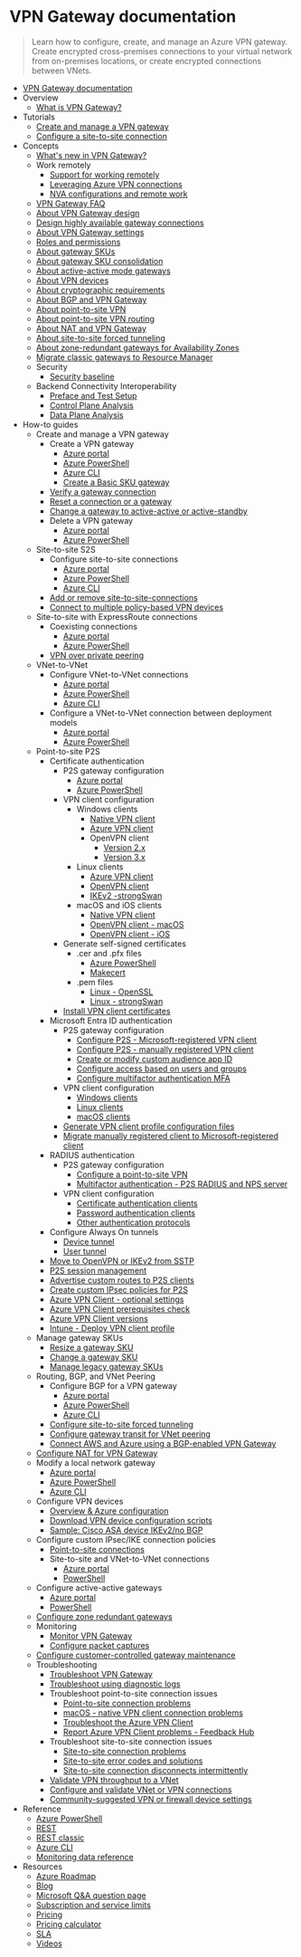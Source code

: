 # VPN Gateway documentation
> Learn how to configure, create, and manage an Azure VPN gateway. Create encrypted cross-premises connections to your virtual network from on-premises locations, or create encrypted connections between VNets.
  - [VPN Gateway documentation](https://learn.microsoft.com/en-us/azure/vpn-gateway/)
  - Overview
    - [What is VPN Gateway?](https://learn.microsoft.com/en-us/azure/vpn-gateway/vpn-gateway-about-vpngateways)
  - Tutorials
    - [Create and manage a VPN gateway](https://learn.microsoft.com/en-us/azure/vpn-gateway/tutorial-create-gateway-portal)
    - [Configure a site-to-site connection](https://learn.microsoft.com/en-us/azure/vpn-gateway/tutorial-site-to-site-portal)
  - Concepts
    - [What's new in VPN Gateway?](https://learn.microsoft.com/en-us/azure/vpn-gateway/whats-new)
    - Work remotely
      - [Support for working remotely](https://learn.microsoft.com/en-us/azure/networking/working-remotely-support?toc=/azure/vpn-gateway/toc.json)
      - [Leveraging Azure VPN connections](https://learn.microsoft.com/en-us/azure/vpn-gateway/work-remotely-support)
      - [NVA configurations and remote work](https://learn.microsoft.com/en-us/azure/vpn-gateway/nva-work-remotely-support)
    - [VPN Gateway FAQ](https://learn.microsoft.com/en-us/azure/vpn-gateway/vpn-gateway-vpn-faq)
    - [About VPN Gateway design](https://learn.microsoft.com/en-us/azure/vpn-gateway/design)
    - [Design highly available gateway connections](https://learn.microsoft.com/en-us/azure/vpn-gateway/vpn-gateway-highlyavailable)
    - [About VPN Gateway settings](https://learn.microsoft.com/en-us/azure/vpn-gateway/vpn-gateway-about-vpn-gateway-settings)
    - [Roles and permissions](https://learn.microsoft.com/en-us/azure/vpn-gateway/roles-permissions)
    - [About gateway SKUs](https://learn.microsoft.com/en-us/azure/vpn-gateway/about-gateway-skus)
    - [About gateway SKU consolidation](https://learn.microsoft.com/en-us/azure/vpn-gateway/gateway-sku-consolidation)
    - [About active-active mode gateways](https://learn.microsoft.com/en-us/azure/vpn-gateway/about-active-active-gateways)
    - [About VPN devices](https://learn.microsoft.com/en-us/azure/vpn-gateway/vpn-gateway-about-vpn-devices)
    - [About cryptographic requirements](https://learn.microsoft.com/en-us/azure/vpn-gateway/vpn-gateway-about-compliance-crypto)
    - [About BGP and VPN Gateway](https://learn.microsoft.com/en-us/azure/vpn-gateway/vpn-gateway-bgp-overview)
    - [About point-to-site VPN](https://learn.microsoft.com/en-us/azure/vpn-gateway/point-to-site-about)
    - [About point-to-site VPN routing](https://learn.microsoft.com/en-us/azure/vpn-gateway/vpn-gateway-about-point-to-site-routing)
    - [About NAT and VPN Gateway](https://learn.microsoft.com/en-us/azure/vpn-gateway/nat-overview)
    - [About site-to-site forced tunneling](https://learn.microsoft.com/en-us/azure/vpn-gateway/about-site-to-site-tunneling)
    - [About zone-redundant gateways for Availability Zones](https://learn.microsoft.com/en-us/azure/vpn-gateway/about-zone-redundant-vnet-gateways)
    - [Migrate classic gateways to Resource Manager](https://learn.microsoft.com/en-us/azure/vpn-gateway/vpn-gateway-classic-resource-manager-migration)
    - Security
      - [Security baseline](https://learn.microsoft.com/security/benchmark/azure/baselines/vpn-gateway-security-baseline?toc=/azure/vpn-gateway/TOC.json)
    - Backend Connectivity Interoperability
      - [Preface and Test Setup](https://learn.microsoft.com/en-us/azure/networking/connectivity-interoperability-preface?toc=/azure/vpn-gateway/toc.json)
      - [Control Plane Analysis](https://learn.microsoft.com/en-us/azure/networking/connectivity-interoperability-control-plane?toc=/azure/vpn-gateway/toc.json)
      - [Data Plane Analysis](https://learn.microsoft.com/en-us/azure/networking/connectivity-interoperability-data-plane?toc=/azure/vpn-gateway/toc.json)
  - How-to guides
    - Create and manage a VPN gateway
      - Create a VPN gateway
        - [Azure portal](https://learn.microsoft.com/en-us/azure/vpn-gateway/tutorial-create-gateway-portal)
        - [Azure PowerShell](https://learn.microsoft.com/en-us/azure/vpn-gateway/create-gateway-powershell)
        - [Azure CLI](https://learn.microsoft.com/en-us/azure/vpn-gateway/create-routebased-vpn-gateway-cli)
        - [Create a Basic SKU gateway](https://learn.microsoft.com/en-us/azure/vpn-gateway/create-gateway-basic-sku-powershell)
      - [Verify a gateway connection](https://learn.microsoft.com/en-us/azure/vpn-gateway/vpn-gateway-verify-connection-resource-manager)
      - [Reset a connection or a gateway](https://learn.microsoft.com/en-us/azure/vpn-gateway/reset-gateway)
      - [Change a gateway to active-active or active-standby](https://learn.microsoft.com/en-us/azure/vpn-gateway/gateway-change-active-active)
      - Delete a VPN gateway
        - [Azure portal](https://learn.microsoft.com/en-us/azure/vpn-gateway/vpn-gateway-delete-vnet-gateway-portal)
        - [Azure PowerShell](https://learn.microsoft.com/en-us/azure/vpn-gateway/vpn-gateway-delete-vnet-gateway-powershell)
    - Site-to-site S2S
      - Configure site-to-site connections
        - [Azure portal](https://learn.microsoft.com/en-us/azure/vpn-gateway/tutorial-site-to-site-portal)
        - [Azure PowerShell](https://learn.microsoft.com/en-us/azure/vpn-gateway/vpn-gateway-create-site-to-site-rm-powershell)
        - [Azure CLI](https://learn.microsoft.com/en-us/azure/vpn-gateway/vpn-gateway-howto-site-to-site-resource-manager-cli)
      - [Add or remove site-to-site-connections](https://learn.microsoft.com/en-us/azure/vpn-gateway/add-remove-site-to-site-connections)
      - [Connect to multiple policy-based VPN devices](https://learn.microsoft.com/en-us/azure/vpn-gateway/vpn-gateway-connect-multiple-policybased-rm-ps)
    - Site-to-site with ExpressRoute connections
      - Coexisting connections
        - [Azure portal](https://learn.microsoft.com/en-us/azure/expressroute/how-to-configure-coexisting-gateway-portal?toc=/azure/vpn-gateway/toc.json)
        - [Azure PowerShell](https://learn.microsoft.com/en-us/azure/expressroute/expressroute-howto-coexist-resource-manager?toc=/azure/vpn-gateway/toc.json)
      - [VPN over private peering](https://learn.microsoft.com/en-us/azure/vpn-gateway/site-to-site-vpn-private-peering)
    - VNet-to-VNet
      - Configure VNet-to-VNet connections
        - [Azure portal](https://learn.microsoft.com/en-us/azure/vpn-gateway/vpn-gateway-howto-vnet-vnet-resource-manager-portal)
        - [Azure PowerShell](https://learn.microsoft.com/en-us/azure/vpn-gateway/vpn-gateway-vnet-vnet-rm-ps)
        - [Azure CLI](https://learn.microsoft.com/en-us/azure/vpn-gateway/vpn-gateway-howto-vnet-vnet-cli)
      - Configure a VNet-to-VNet connection between deployment models
        - [Azure portal](https://learn.microsoft.com/en-us/azure/vpn-gateway/vpn-gateway-connect-different-deployment-models-portal)
        - [Azure PowerShell](https://learn.microsoft.com/en-us/azure/vpn-gateway/vpn-gateway-connect-different-deployment-models-powershell)
    - Point-to-site P2S
      - Certificate authentication
        - P2S gateway configuration
          - [Azure portal](https://learn.microsoft.com/en-us/azure/vpn-gateway/point-to-site-certificate-gateway)
          - [Azure PowerShell](https://learn.microsoft.com/en-us/azure/vpn-gateway/vpn-gateway-howto-point-to-site-rm-ps)
        - VPN client configuration
          - Windows clients
            - [Native VPN client](https://learn.microsoft.com/en-us/azure/vpn-gateway/point-to-site-vpn-client-certificate-windows-native)
            - [Azure VPN client](https://learn.microsoft.com/en-us/azure/vpn-gateway/point-to-site-vpn-client-certificate-windows-azure-vpn-client)
            - OpenVPN client
              - [Version 2.x](https://learn.microsoft.com/en-us/azure/vpn-gateway/point-to-site-vpn-client-certificate-windows-openvpn-client)
              - [Version 3.x](https://learn.microsoft.com/en-us/azure/vpn-gateway/point-to-site-vpn-client-certificate-windows-openvpn-client-version-3)
          - Linux clients
            - [Azure VPN client](https://learn.microsoft.com/en-us/azure/vpn-gateway/point-to-site-certificate-client-linux-azure-vpn-client)
            - [OpenVPN client](https://learn.microsoft.com/en-us/azure/vpn-gateway/point-to-site-vpn-client-certificate-openvpn-linux)
            - [IKEv2 -strongSwan](https://learn.microsoft.com/en-us/azure/vpn-gateway/point-to-site-vpn-client-certificate-ike-linux)
          - macOS and iOS clients
            - [Native VPN client](https://learn.microsoft.com/en-us/azure/vpn-gateway/point-to-site-vpn-client-cert-mac)
            - [OpenVPN client - macOS](https://learn.microsoft.com/en-us/azure/vpn-gateway/point-to-site-vpn-client-certificate-openvpn-mac)
            - [OpenVPN client - iOS](https://learn.microsoft.com/en-us/azure/vpn-gateway/point-to-site-vpn-client-certificate-openvpn-ios)
        - Generate self-signed certificates
          - .cer and .pfx files
            - [Azure PowerShell](https://learn.microsoft.com/en-us/azure/vpn-gateway/vpn-gateway-certificates-point-to-site)
            - [Makecert](https://learn.microsoft.com/en-us/azure/vpn-gateway/vpn-gateway-certificates-point-to-site-makecert)
          - .pem files
            - [Linux - OpenSSL](https://learn.microsoft.com/en-us/azure/vpn-gateway/point-to-site-certificates-linux-openssl)
            - [Linux - strongSwan](https://learn.microsoft.com/en-us/azure/vpn-gateway/vpn-gateway-certificates-point-to-site-linux)
        - [Install VPN client certificates](https://learn.microsoft.com/en-us/azure/vpn-gateway/point-to-site-how-to-vpn-client-install-azure-cert)
      - Microsoft Entra ID authentication
        - P2S gateway configuration
          - [Configure P2S - Microsoft-registered VPN client](https://learn.microsoft.com/en-us/azure/vpn-gateway/point-to-site-entra-gateway)
          - [Configure P2S - manually registered VPN client](https://learn.microsoft.com/en-us/azure/vpn-gateway/openvpn-azure-ad-tenant)
          - [Create or modify custom audience app ID](https://learn.microsoft.com/en-us/azure/vpn-gateway/point-to-site-entra-register-custom-app)
          - [Configure access based on users and groups](https://learn.microsoft.com/en-us/azure/vpn-gateway/point-to-site-entra-users-access)
          - [Configure multifactor authentication MFA](https://learn.microsoft.com/en-us/azure/vpn-gateway/openvpn-azure-ad-mfa)
        - VPN client configuration
          - [Windows clients](https://learn.microsoft.com/en-us/azure/vpn-gateway/point-to-site-entra-vpn-client-windows)
          - [Linux clients](https://learn.microsoft.com/en-us/azure/vpn-gateway/point-to-site-entra-vpn-client-linux)
          - [macOS clients](https://learn.microsoft.com/en-us/azure/vpn-gateway/point-to-site-entra-vpn-client-mac)
        - [Generate VPN client profile configuration files](https://learn.microsoft.com/en-us/azure/vpn-gateway/about-vpn-profile-download)
        - [Migrate manually registered client to Microsoft-registered client](https://learn.microsoft.com/en-us/azure/vpn-gateway/point-to-site-entra-gateway-update)
      - RADIUS authentication
        - P2S gateway configuration
          - [Configure a point-to-site VPN](https://learn.microsoft.com/en-us/azure/vpn-gateway/point-to-site-how-to-radius-ps)
          - [Multifactor authentication - P2S RADIUS and NPS server](https://learn.microsoft.com/en-us/azure/vpn-gateway/vpn-gateway-radius-mfa-nsp)
        - VPN client configuration
          - [Certificate authentication clients](https://learn.microsoft.com/en-us/azure/vpn-gateway/point-to-site-vpn-client-configuration-radius-certificate)
          - [Password authentication clients](https://learn.microsoft.com/en-us/azure/vpn-gateway/point-to-site-vpn-client-configuration-radius-password)
          - [Other authentication protocols](https://learn.microsoft.com/en-us/azure/vpn-gateway/point-to-site-vpn-client-configuration-radius-other)
      - Configure Always On tunnels
        - [Device tunnel](https://learn.microsoft.com/en-us/azure/vpn-gateway/vpn-gateway-howto-always-on-device-tunnel)
        - [User tunnel](https://learn.microsoft.com/en-us/azure/vpn-gateway/vpn-gateway-howto-always-on-user-tunnel)
      - [Move to OpenVPN or IKEv2 from SSTP](https://learn.microsoft.com/en-us/azure/vpn-gateway/ikev2-openvpn-from-sstp)
      - [P2S session management](https://learn.microsoft.com/en-us/azure/vpn-gateway/p2s-session-management)
      - [Advertise custom routes to P2S clients](https://learn.microsoft.com/en-us/azure/vpn-gateway/vpn-gateway-p2s-advertise-custom-routes)
      - [Create custom IPsec policies for P2S](https://learn.microsoft.com/en-us/azure/vpn-gateway/create-custom-policies-p2s-ps)
      - [Azure VPN Client - optional settings](https://learn.microsoft.com/en-us/azure/vpn-gateway/azure-vpn-client-optional-configurations)
      - [Azure VPN Client prerequisites check](https://learn.microsoft.com/en-us/azure/vpn-gateway/azure-vpn-client-prerequisites-check)
      - [Azure VPN Client versions](https://learn.microsoft.com/en-us/azure/vpn-gateway/azure-vpn-client-versions)
      - [Intune - Deploy VPN client profile](https://learn.microsoft.com/en-us/azure/vpn-gateway/vpn-profile-intune)
    - Manage gateway SKUs
      - [Resize a gateway SKU](https://learn.microsoft.com/en-us/azure/vpn-gateway/gateway-sku-resize)
      - [Change a gateway SKU](https://learn.microsoft.com/en-us/azure/vpn-gateway/gateway-sku-change)
      - [Manage legacy gateway SKUs](https://learn.microsoft.com/en-us/azure/vpn-gateway/vpn-gateway-about-skus-legacy)
    - Routing, BGP, and VNet Peering
      - Configure BGP for a VPN gateway
        - [Azure portal](https://learn.microsoft.com/en-us/azure/vpn-gateway/bgp-howto)
        - [Azure PowerShell](https://learn.microsoft.com/en-us/azure/vpn-gateway/vpn-gateway-bgp-resource-manager-ps)
        - [Azure CLI](https://learn.microsoft.com/en-us/azure/vpn-gateway/bgp-how-to-cli)
      - [Configure site-to-site forced tunneling](https://learn.microsoft.com/en-us/azure/vpn-gateway/site-to-site-tunneling)
      - [Configure gateway transit for VNet peering](https://learn.microsoft.com/en-us/azure/vpn-gateway/vpn-gateway-peering-gateway-transit)
      - [Connect AWS and Azure using a BGP-enabled VPN Gateway](https://learn.microsoft.com/en-us/azure/vpn-gateway/vpn-gateway-howto-aws-bgp)
    - [Configure NAT for VPN Gateway](https://learn.microsoft.com/en-us/azure/vpn-gateway/nat-howto)
    - Modify a local network gateway
      - [Azure portal](https://learn.microsoft.com/en-us/azure/vpn-gateway/vpn-gateway-modify-local-network-gateway-portal)
      - [Azure PowerShell](https://learn.microsoft.com/en-us/azure/vpn-gateway/vpn-gateway-modify-local-network-gateway)
      - [Azure CLI](https://learn.microsoft.com/en-us/azure/vpn-gateway/vpn-gateway-modify-local-network-gateway-cli)
    - Configure VPN devices
      - [Overview & Azure configuration](https://learn.microsoft.com/en-us/azure/vpn-gateway/vpn-gateway-3rdparty-device-config-overview)
      - [Download VPN device configuration scripts](https://learn.microsoft.com/en-us/azure/vpn-gateway/vpn-gateway-download-vpndevicescript)
      - [Sample: Cisco ASA device IKEv2/no BGP](https://learn.microsoft.com/en-us/azure/vpn-gateway/vpn-gateway-3rdparty-device-config-cisco-asa)
    - Configure custom IPsec/IKE connection policies
      - [Point-to-site connections](https://learn.microsoft.com/en-us/azure/vpn-gateway/create-custom-policies-p2s-ps)
      - Site-to-site and VNet-to-VNet connections
        - [Azure portal](https://learn.microsoft.com/en-us/azure/vpn-gateway/ipsec-ike-policy-howto)
        - [PowerShell](https://learn.microsoft.com/en-us/azure/vpn-gateway/vpn-gateway-ipsecikepolicy-rm-powershell)
    - Configure active-active gateways
      - [Azure portal](https://learn.microsoft.com/en-us/azure/vpn-gateway/tutorial-create-gateway-portal)
      - [PowerShell](https://learn.microsoft.com/en-us/azure/vpn-gateway/create-gateway-powershell)
    - [Configure zone redundant gateways](https://learn.microsoft.com/en-us/azure/vpn-gateway/create-zone-redundant-vnet-gateway)
    - Monitoring
      - [Monitor VPN Gateway](https://learn.microsoft.com/en-us/azure/vpn-gateway/monitor-vpn-gateway)
      - [Configure packet captures](https://learn.microsoft.com/en-us/azure/vpn-gateway/packet-capture)
    - [Configure customer-controlled gateway maintenance](https://learn.microsoft.com/en-us/azure/vpn-gateway/customer-controlled-gateway-maintenance)
    - Troubleshooting
      - [Troubleshoot VPN Gateway](https://learn.microsoft.com/en-us/azure/vpn-gateway/vpn-gateway-troubleshoot)
      - [Troubleshoot using diagnostic logs](https://learn.microsoft.com/en-us/azure/vpn-gateway/troubleshoot-vpn-with-azure-diagnostics)
      - Troubleshoot point-to-site connection issues
        - [Point-to-site connection problems](https://learn.microsoft.com/en-us/azure/vpn-gateway/vpn-gateway-troubleshoot-vpn-point-to-site-connection-problems)
        - [macOS - native VPN client connection problems](https://learn.microsoft.com/en-us/azure/vpn-gateway/vpn-gateway-troubleshoot-point-to-site-osx-ikev2)
        - [Troubleshoot the Azure VPN Client](https://learn.microsoft.com/en-us/azure/vpn-gateway/troubleshoot-azure-vpn-client)
        - [Report Azure VPN Client problems - Feedback Hub](https://learn.microsoft.com/en-us/azure/vpn-gateway/feedback-hub-azure-vpn-client)
      - Troubleshoot site-to-site connection issues
        - [Site-to-site connection problems](https://learn.microsoft.com/en-us/azure/vpn-gateway/vpn-gateway-troubleshoot-site-to-site-cannot-connect)
        - [Site-to-site error codes and solutions](https://learn.microsoft.com/en-us/azure/vpn-gateway/vpn-gateway-troubleshoot-site-to-site-error-codes)
        - [Site-to-site connection disconnects intermittently](https://learn.microsoft.com/en-us/azure/vpn-gateway/vpn-gateway-troubleshoot-site-to-site-disconnected-intermittently)
      - [Validate VPN throughput to a VNet](https://learn.microsoft.com/en-us/azure/vpn-gateway/vpn-gateway-validate-throughput-to-vnet)
      - [Configure and validate VNet or VPN connections](https://support.microsoft.com/help/4032151/configuring-and-validating-vnet-or-vpn-connections)
      - [Community-suggested VPN or firewall device settings](https://learn.microsoft.com/en-us/azure/vpn-gateway/vpn-gateway-third-party-settings)
  - Reference
    - [Azure PowerShell](https://learn.microsoft.com/powershell/module/az.network)
    - [REST](https://learn.microsoft.com/rest/api/network/virtualnetworkgateways)
    - [REST classic](https://learn.microsoft.com/previous-versions/azure/reference/jj154113(v=azure.100))
    - [Azure CLI](https://learn.microsoft.com/cli/azure/network/vnet-gateway)
    - [Monitoring data reference](https://learn.microsoft.com/en-us/azure/vpn-gateway/monitor-vpn-gateway-reference)
  - Resources
    - [Azure Roadmap](https://azure.microsoft.com/roadmap/?category=networking)
    - [Blog](https://azure.microsoft.com/blog/topics/networking)
    - [Microsoft Q&A question page](https://learn.microsoft.com/answers/topics/azure-virtual-network.html)
    - [Subscription and service limits](https://learn.microsoft.com/en-us/azure/azure-resource-manager/management/azure-subscription-service-limits?toc=/azure/vpn-gateway/toc.json)
    - [Pricing](https://azure.microsoft.com/pricing/details/vpn-gateway)
    - [Pricing calculator](https://azure.microsoft.com/pricing/calculator/)
    - [SLA](https://azure.microsoft.com/support/legal/sla)
    - [Videos](https://azure.microsoft.com/documentation/videos/index/?services=vpn-gateway)
